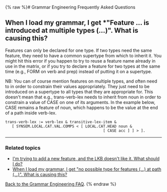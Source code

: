 {% raw %}# Grammar Engineering Frequently Asked Questions

## When I load my grammar, I get \*"Feature ... is introduced at multiple types (...)". What is causing this?

Features can only be declared for one type. If two types need the same
feature, they need to have a common supertype from which to inherit it.
You might hit this error if you happen to try to reuse a feature name
already in use in the matrix, or if you try to declare a feature for two
types at the same time (e.g., FORM on verb and prep) instead of putting
it on a supertype.

NB: You can of course mention features on multiple types, and often need
to in order to constrain their values appropriately. They just need to
be introduced on a supertype to all types that they are appropriate for.
This doesn't mean that e.g., trans-verb-lex needs to inherit from noun
in order to constrain a value of CASE on one of its arguments. In the
example below, CASE remains a feature of noun, which happens to be the
value at the end of a path inside verb-lex.

    trans-verb-lex := verb-lex & transitive-lex-item &
       [ SYNSEM.LOCAL.CAT.VAL.COMPS < [ LOCAL.CAT.HEAD noun &
                                                [ CASE acc ] ] > ].

* * *

### Related topics

- [I'm trying to add a new feature, and the LKB doesn't like it. What
should I do?](https://delph-in.github.io/docs/matrix/GeFaqNewFeature)
- [When I load my grammar, I get "no possible type for features (...)
at path (...)". What is causing this?](https://delph-in.github.io/docs/matrix/GeFaqNoPossibleType)

[Back to the Grammar Engineering FAQ](https://delph-in.github.io/docs/matrix/GrammarEngineeringFAQ).
<update date omitted for speed>{% endraw %}